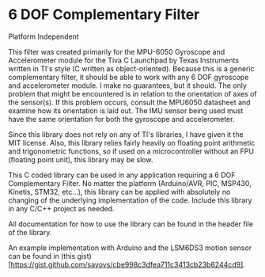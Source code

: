 6 DOF Complementary Filter
===============================================

Platform Independent

This filter was created primarily for the MPU-6050 Gyroscope and Accelerometer module for the
Tiva C Launchpad by Texas Instruments written in TI's style (C written as object-oriented).
Because this is a generic complementary filter, it should be able to work with any 6 DOF
gyroscope and accelerometer module. I make no guarantees, but it should. The only problem
that might be encountered is in relation to the orientation of axes of the sensor(s). If this
problem occurs, consult the MPU6050 datasheet and examine how its orientation is laid out.
The IMU sensor being used must have the same orientation for both the gyroscope and
accelerometer.

Since this library does not rely on any of TI's libraries, I have given it the MIT license.
Also, this library relies fairly heavily on floating point arithmetic and trigonometric
functions, so if used on a microcontroller without an FPU (floating point unit), this
library may be slow.

This C coded library can be used in any application requiring a 6 DOF Complementary Filter. 
No matter the platform (Arduino/AVR, PIC, MSP430, Kinetis, STM32, etc...), this library can 
be applied with absolutely no changing of the underlying implementation of the code. Include 
this library in any C/C++ project as needed.

All documentation for how to use the library can be found in the header file of the library.

An example implementation with Arduino and the LSM6DS3 motion sensor can be found in (this gist)[https://gist.github.com/savovs/cbe998c3dfea711c3413cb23b6244cd9].
